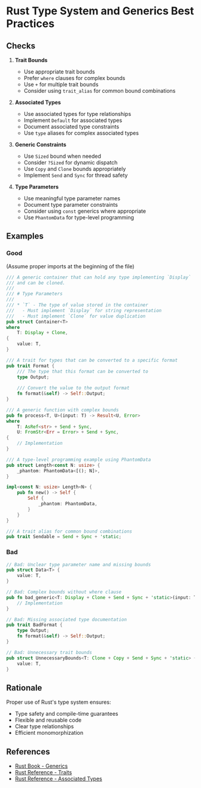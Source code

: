 # Rust Type System and Generics Best Practices

## Checks

1. **Trait Bounds**
   - Use appropriate trait bounds
   - Prefer `where` clauses for complex bounds
   - Use `+` for multiple trait bounds
   - Consider using `trait_alias` for common bound combinations

2. **Associated Types**
   - Use associated types for type relationships
   - Implement `Default` for associated types
   - Document associated type constraints
   - Use `type` aliases for complex associated types

3. **Generic Constraints**
   - Use `Sized` bound when needed
   - Consider `?Sized` for dynamic dispatch
   - Use `Copy` and `Clone` bounds appropriately
   - Implement `Send` and `Sync` for thread safety

4. **Type Parameters**
   - Use meaningful type parameter names
   - Document type parameter constraints
   - Consider using `const` generics where appropriate
   - Use `PhantomData` for type-level programming

## Examples

### Good
(Assume proper imports at the beginning of the file)

```rust
/// A generic container that can hold any type implementing `Display`
/// and can be cloned.
///
/// # Type Parameters
///
/// * `T` - The type of value stored in the container
///   - Must implement `Display` for string representation
///   - Must implement `Clone` for value duplication
pub struct Container<T>
where
    T: Display + Clone,
{
    value: T,
}

/// A trait for types that can be converted to a specific format
pub trait Format {
    /// The type that this format can be converted to
    type Output;
    
    /// Convert the value to the output format
    fn format(&self) -> Self::Output;
}

/// A generic function with complex bounds
pub fn process<T, U>(input: T) -> Result<U, Error>
where
    T: AsRef<str> + Send + Sync,
    U: FromStr<Err = Error> + Send + Sync,
{
    // Implementation
}

/// A type-level programming example using PhantomData
pub struct Length<const N: usize> {
    _phantom: PhantomData<[(); N]>,
}

impl<const N: usize> Length<N> {
    pub fn new() -> Self {
        Self {
            _phantom: PhantomData,
        }
    }
}

/// A trait alias for common bound combinations
pub trait Sendable = Send + Sync + 'static;
```

### Bad
```rust
// Bad: Unclear type parameter name and missing bounds
pub struct Data<T> {
    value: T,
}

// Bad: Complex bounds without where clause
pub fn bad_generic<T: Display + Clone + Send + Sync + 'static>(input: T) {
    // Implementation
}

// Bad: Missing associated type documentation
pub trait BadFormat {
    type Output;
    fn format(&self) -> Self::Output;
}

// Bad: Unnecessary trait bounds
pub struct UnnecessaryBounds<T: Clone + Copy + Send + Sync + 'static> {
    value: T,
}
```

## Rationale

Proper use of Rust's type system ensures:
- Type safety and compile-time guarantees
- Flexible and reusable code
- Clear type relationships
- Efficient monomorphization

## References

- [Rust Book - Generics](mdc:https:/doc.rust-lang.org/book/ch10-00-generics.html)
- [Rust Reference - Traits](mdc:https:/doc.rust-lang.org/reference/traits.html)
- [Rust Reference - Associated Types](mdc:https:/doc.rust-lang.org/reference/items/associated-items.html) 
